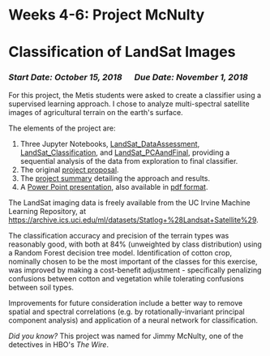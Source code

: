 # Weeks 4-6: Project McNulty
# Classification of LandSat Images

### _Start Date: October 15, 2018_ &emsp; _Due Date: November 1, 2018_

For this project, the Metis students were asked to create a classifier using a supervised learning approach.  I chose to analyze multi-spectral satellite images of agricultural terrain on the earth's surface.

The elements of the project are:  
1. Three Jupyter Notebooks, [LandSat_DataAssessment](LandSat_DataAssessment.ipynb), [LandSat_Classification](LandSat_Classification.ipynb), and [LandSat_PCAandFinal](LandSat_PCAandFinal.ipynb), providing a sequential analysis of the data from exploration to final classifier.
2. The original [project proposal](Project3_Proposal.pdf).
3. The [project summary](Project3_Summary.pdf) detailing the approach and results.
4. A [Power Point presentation](Project3_Presentation.pptx), also available in [pdf format](Project3_Presentation.pdf).

The LandSat imaging data is freely available from the UC Irvine Machine Learning Repository, at https://archive.ics.uci.edu/ml/datasets/Statlog+%28Landsat+Satellite%29.

The classification accuracy and precision of the terrain types was reasonably good, with both at 84% (unweighted by class distribution) using a Random Forest decision tree model. Identification of cotton crop, nominally chosen to be the most important of the classes for this exercise, was improved by making a cost-benefit adjustment - specifically penalizing confusions between cotton and vegetation while tolerating confusions between soil types.

Improvements for future consideration include a better way to remove spatial and spectral correlations (e.g. by rotationally-invariant principal component analysis) and application of a neural network for classification.

_Did you know?_  This project was named for Jimmy McNulty, one of the detectives in HBO's _The Wire_.

